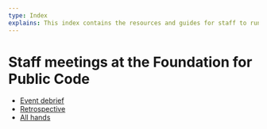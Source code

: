 ```yaml
---
type: Index
explains: This index contains the resources and guides for staff to run and participate in staff meetings.
---
```


# Staff meetings at the Foundation for Public Code

* [Event debrief](event-debrief.md)
* [Retrospective](retrospective.md)
* [All hands](all-hands.md)
